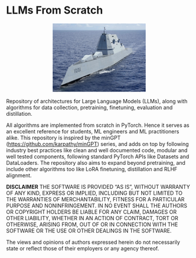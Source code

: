 # LLMs From Scratch

<p align="center">
  <img src="docs/images/readme_image.png" width=50%/>
</p>

Repository of architectures for Large Language Models (LLMs), along with algorithms for
data collection, pretraining, finetuning, evaluation and distillation.

All algorithms are implemented from scratch in PyTorch. Hence it serves as an excellent reference
for students, ML engineers and ML practitioners alike. This repository is inspired by the
minGPT (https://github.com/karpathy/minGPT) series, and adds on top by following industry best practices
like clean and well documented code, modular and well tested components, following standard PyTorch APIs
like Datasets and DataLoaders. The repository also aims to expand beyond pretraining, and include other algorithms too
like LoRA finetuning, distillation and RLHF alignment.

**DISCLAIMER**
THE SOFTWARE IS PROVIDED “AS IS”, WITHOUT WARRANTY OF ANY KIND, EXPRESS OR IMPLIED, INCLUDING BUT NOT LIMITED TO THE WARRANTIES OF MERCHANTABILITY, FITNESS FOR A PARTICULAR PURPOSE AND NONINFRINGEMENT. IN NO EVENT SHALL THE AUTHORS OR COPYRIGHT HOLDERS BE LIABLE FOR ANY CLAIM, DAMAGES OR OTHER LIABILITY, WHETHER IN AN ACTION OF CONTRACT, TORT OR OTHERWISE, ARISING FROM, OUT OF OR IN CONNECTION WITH THE SOFTWARE OR THE USE OR OTHER DEALINGS IN THE SOFTWARE.

The views and opinions of authors expressed herein do not necessarily state or reflect those of their employers or any agency thereof.
